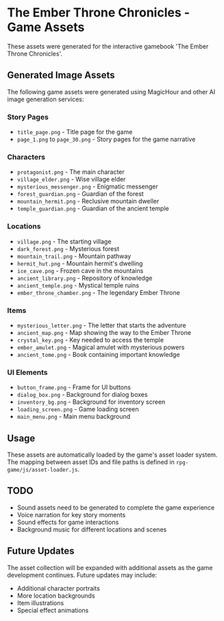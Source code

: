 # The Ember Throne Chronicles - Game Assets
These assets were generated for the interactive gamebook 'The Ember Throne Chronicles'.

## Generated Image Assets

The following game assets were generated using MagicHour and other AI image generation services:

### Story Pages
- `title_page.png` - Title page for the game
- `page_1.png` to `page_30.png` - Story pages for the game narrative

### Characters
- `protagonist.png` - The main character
- `village_elder.png` - Wise village elder
- `mysterious_messenger.png` - Enigmatic messenger
- `forest_guardian.png` - Guardian of the forest
- `mountain_hermit.png` - Reclusive mountain dweller
- `temple_guardian.png` - Guardian of the ancient temple

### Locations
- `village.png` - The starting village
- `dark_forest.png` - Mysterious forest
- `mountain_trail.png` - Mountain pathway
- `hermit_hut.png` - Mountain hermit's dwelling
- `ice_cave.png` - Frozen cave in the mountains
- `ancient_library.png` - Repository of knowledge
- `ancient_temple.png` - Mystical temple ruins
- `ember_throne_chamber.png` - The legendary Ember Throne

### Items
- `mysterious_letter.png` - The letter that starts the adventure
- `ancient_map.png` - Map showing the way to the Ember Throne
- `crystal_key.png` - Key needed to access the temple
- `ember_amulet.png` - Magical amulet with mysterious powers
- `ancient_tome.png` - Book containing important knowledge

### UI Elements
- `button_frame.png` - Frame for UI buttons
- `dialog_box.png` - Background for dialog boxes
- `inventory_bg.png` - Background for inventory screen
- `loading_screen.png` - Game loading screen
- `main_menu.png` - Main menu background

## Usage

These assets are automatically loaded by the game's asset loader system. The mapping between asset IDs and file paths is defined in `rpg-game/js/asset-loader.js`.

## TODO

- Sound assets need to be generated to complete the game experience
- Voice narration for key story moments
- Sound effects for game interactions
- Background music for different locations and scenes

## Future Updates

The asset collection will be expanded with additional assets as the game development continues. Future updates may include:
- Additional character portraits
- More location backgrounds
- Item illustrations
- Special effect animations
